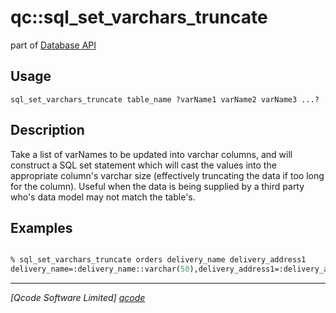 qc::sql_set_varchars_truncate
=============================

part of [Database API](../qc/wiki/DatabaseApi)

Usage
-----
`sql_set_varchars_truncate table_name ?varName1 varName2 varName3 ...?`

Description
-----------
Take a list of varNames to be updated into varchar columns, and will construct a SQL set statement which will cast the values into the appropriate column's varchar size (effectively truncating the data if too long for the column).
        Useful when the data is being supplied by a third party who's data model may not match the table's.

Examples
--------
```tcl

% sql_set_varchars_truncate orders delivery_name delivery_address1
delivery_name=:delivery_name::varchar(50),delivery_address1=:delivery_address1::varchar(100)

```

----------------------------------
*[Qcode Software Limited] [qcode]*

[qcode]: http://www.qcode.co.uk "Qcode Software"